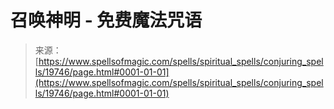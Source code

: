 <!--yml

category: 未分类

date: 2024-06-12 19:02:00

-->

# 召唤神明 - 免费魔法咒语

> 来源：[https://www.spellsofmagic.com/spells/spiritual_spells/conjuring_spells/19746/page.html#0001-01-01](https://www.spellsofmagic.com/spells/spiritual_spells/conjuring_spells/19746/page.html#0001-01-01)
